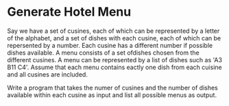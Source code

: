 # Generate Hotel Menu

Say we have a set of cusines, each of which can be represented by a letter of the alphabet, and a set of dishes with each cusine, each of which can be repersented by a number. Each cusine has a different number if possible dishes available. A menu consists of a set ofdishes chosen from the different cusines. A menu can be represented by a list of dishes such as 'A3 B11 C4'. Assume that each menu contains eactly one dish from each cuisine and all cusines are included.

Write a program that takes the numer of cusines and the number of dishes available within each cusine as input and list all possible menus as output.
